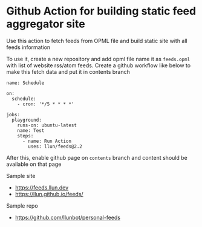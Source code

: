 # Github Action for building static feed aggregator site

Use this action to fetch feeds from OPML file and build static site
with all feeds information

To use it, create a new repository and add opml file name it as `feeds.opml` with list of
website rss/atom feeds. Create a github workflow like below to make this fetch data and
put it in contents branch

```
name: Schedule

on:
  schedule:
    - cron: '*/5 * * * *'

jobs:
  playground:
    runs-on: ubuntu-latest
    name: Test
    steps:
      - name: Run Action
        uses: llun/feeds@2.2
```

After this, enable github page on `contents` branch and content should be available on that page

Sample site

- https://feeds.llun.dev
- https://llun.github.io/feeds/

Sample repo

- https://github.com/llunbot/personal-feeds
